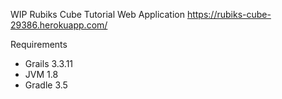 WIP Rubiks Cube Tutorial Web Application
https://rubiks-cube-29386.herokuapp.com/

Requirements
- Grails 3.3.11
- JVM 1.8
- Gradle 3.5
